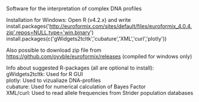 Software for the interpretation of complex DNA profiles

Installation for Windows: Open R (v4.2.x) and write
install.packages('http://euroformix.com/sites/default/files/euroformix_4.0.4.zip',repos=NULL,type='win.binary')
install.packages(c('gWidgets2tcltk','cubature','XML','curl','plotly'))

Also possible to download zip file from https://github.com/oyvble/euroformix/releases (compiled for windows only)

Info about suggested R-packages (all are optional to install):\
gWidgets2tcltk: Used for R GUI\
plotly: Used to vizualiaze DNA-profiles\
cubature: Used for numerical calculation of Bayes Factor\
XML/curl: Used to read allele frequencies from Strider population databases
